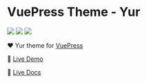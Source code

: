 # VuePress Theme - Yur

![](https://img.shields.io/static/v1.svg?label=Build&message=passing&color=success)
![](https://img.shields.io/static/v1.svg?label=VuePress&message=1.0.4&color=informational)
![](https://img.shields.io/static/v1.svg?label=License&message=MIT&color=critical)

:heart: Yur theme for [VuePress](https://vuepress.vuejs.org)

:revolving_hearts: [Live Demo](https://gleehub.com)

:book: [Live Docs](https://gleehub.com/other/vuepress-theme-yur%20%E4%BD%BF%E7%94%A8%E6%95%99%E7%A8%8B.html)